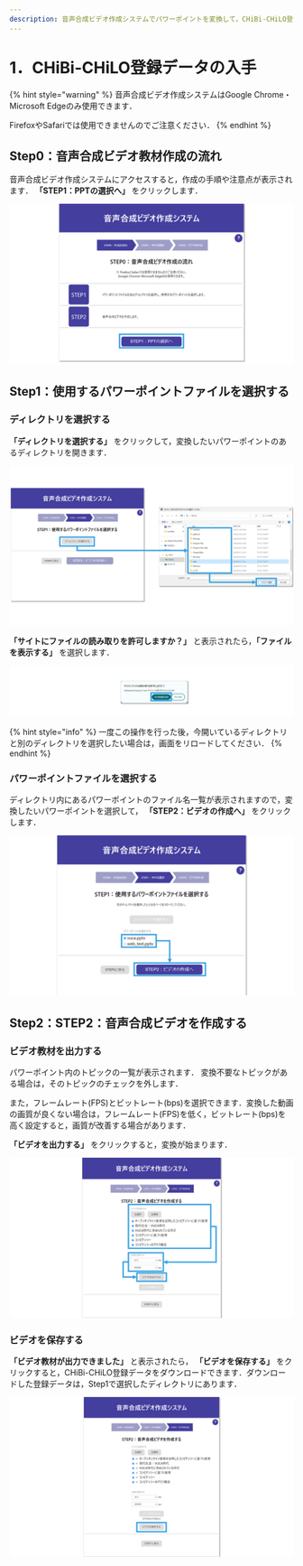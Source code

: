 ```yaml
---
description: 音声合成ビデオ作成システムでパワーポイントを変換して，CHiBi-CHiLO登録データを入手してください．
---
```


# 1．CHiBi-CHiLO登録データの入手

{% hint style="warning" %}
音声合成ビデオ作成システムはGoogle Chrome・Microsoft Edgeのみ使用できます．

FirefoxやSafariでは使用できませんのでご注意ください．
{% endhint %}

## Step0：音声合成ビデオ教材作成の流れ

音声合成ビデオ作成システムにアクセスすると，作成の手順や注意点が表示されます． **「STEP1：PPTの選択へ」** をクリックします．

![](<../.gitbook/assets/video_convert-web_01.png>)

## Step1：使用するパワーポイントファイルを選択する

### ディレクトリを選択する

**「ディレクトリを選択する」** をクリックして，変換したいパワーポイントのあるディレクトリを開きます．

![](<../.gitbook/assets/video_convert-web_02.png>)

**「サイトにファイルの読み取りを許可しますか？」** と表示されたら，**「ファイルを表示する」** を選択します．

![](<../.gitbook/assets/video_convert-web_03.png>)

{% hint style="info" %}
一度この操作を行った後，今開いているディレクトリと別のディレクトリを選択したい場合は，画面をリロードしてください．
{% endhint %}

### パワーポイントファイルを選択する

ディレクトリ内にあるパワーポイントのファイル名一覧が表示されますので，変換したいパワーポイントを選択して， **「STEP2：ビデオの作成へ」** をクリックします．

![](<../.gitbook/assets/video_convert-web_04.png>)

## Step2：STEP2：音声合成ビデオを作成する

### ビデオ教材を出力する

パワーポイント内のトピックの一覧が表示されます． 変換不要なトピックがある場合は，そのトピックのチェックを外します．

また，フレームレート(FPS)とビットレート(bps)を選択できます．変換した動画の画質が良くない場合は，フレームレート(FPS)を低く，ビットレート(bps)を高く設定すると，画質が改善する場合があります．

**「ビデオを出力する」** をクリックすると，変換が始まります．

![](<../.gitbook/assets/video_convert-web_05.png>)

### ビデオを保存する

**「ビデオ教材が出力できました」** と表示されたら， **「ビデオを保存する」** をクリックすると，CHiBi-CHiLO登録データをダウンロードできます．ダウンロードした登録データは，Step1で選択したディレクトリにあります．

![](<../.gitbook/assets/video_convert-web_06.png>)
